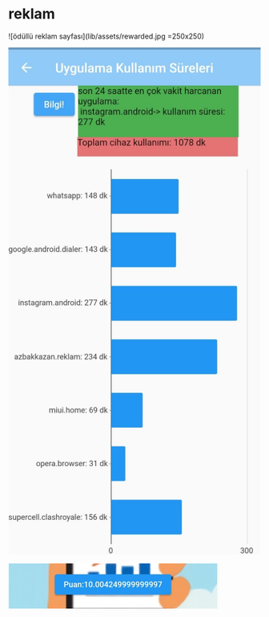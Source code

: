 # reklam


![ödüllü reklam sayfası](lib/assets/rewarded.jpg =250x250)

![uygulama kullanım süreleri](lib/assets/4.jpg)

![uygulama kullanım süreleri](lib/assets/puan.png)

